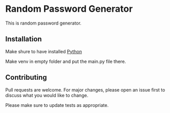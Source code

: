 # Random Password Generator

This is random password generator.

## Installation

Make shure to have installed [Python](https://www.python.org/downloads/)

Make venv in empty folder and put the main.py file there.

## Contributing
Pull requests are welcome. For major changes, please open an issue first to discuss what you would like to change.

Please make sure to update tests as appropriate.

